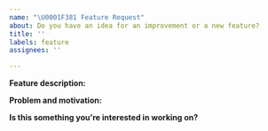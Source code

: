 ```yaml
---
name: "\U0001F381 Feature Request"
about: Do you have an idea for an improvement or a new feature?
title: ''
labels: feature
assignees: ''

---
```

<!--
Thanks for requesting a feature 🙌 ❤️

Before opening a new issue, please make sure that we do not have any duplicates already open. You can ensure this by searching the issue list for this repository. If there is a duplicate, please close your issue and add a comment to the existing issue instead. Also, be sure to check our documentation first.
-->

**Feature description:**

<!---
Provide a detailed description of the feature or improvement you are proposing. What specific solution would you like? What is the expected behaviour?

Add any other context, screenshots, or code snippets about the feature request here as well.
-->

**Problem and motivation:**

<!---
Why is this change important to you? What is the problem this feature would solve? How would you use it? How can it benefit other users?
-->

**Is this something you're interested in working on?**

<!--- Yes or No -->
